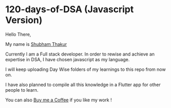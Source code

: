 # 120-days-of-DSA (Javascript Version)
Hello There,

My name is [Shubham Thakur](https://linkedin.com/in/shubhamt619)

Currently I am a Full stack developer.
In order to rewise and achieve an expertise in DSA, I have chosen javascript as my language.

I will keep uploading Day Wise folders of my learnings to this repo from now on.

I have also planned to compile all this knowledge in a Flutter app for other people to learn.

You can also [Buy me a Coffee](https://www.buymeacoffee.com/shubhamt619) if you like my work !

